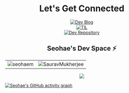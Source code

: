<h1 align="center">Let's Get Connected</h1>
<div align="center">
  <a href="https://devfunny.tistory.com/">
    <img alt=" Dev Blog" src="https://img.shields.io/badge/Dev Blog : devfunny.tistory.com-7289DA?style=for-the-badge&logo=Dev Blog&logoColor=white">
  </a>
  <br/>
  <a href="https://github.com/seohaem/TIL">
    <img alt=" TIL" src="https://img.shields.io/badge/TIL-2CA5E0?style=for-the-badge&logo=TIL&logoColor=white">
  </a>
   <br/>
  <a href="https://github.com/seohaem?tab=repositories" target="_blank">
    <img alt="Dev Repository" src="https://img.shields.io/badge/Dev Repository%20-%230077B5.svg?&style=for-the-badge&logo=Dev Repository&logoColor=white" />
  </a>
  </span>
</div>
<div align="center">
  <span>
    <h2>Seohae's Dev Space ⚡</h2>
    <table>
      <tr>
        <td>
          <img src="https://github-readme-stats.vercel.app/api?username=seohaem&include_all_commits=true&count_private=true&show_icons=true&line_height=20&title_color=7A7ADB&icon_color=2234AE&text_color=D3D3D3&bg_color=0,000000,130F40" alt="seohaem" />
        <td>
          <img align="center" src="https://github-readme-streak-stats.herokuapp.com/?user=seohaem&theme=dark" alt="SauravMukherjee" />
        </td>
      </tr>
    </table>
    <div align="center">
      <p>
        <img src="https://github-profile-trophy.vercel.app/?username=seohaem&column=4&margin-w=5&margin-h=5&theme=darkhub">
      </p>
    </div>
</div>

[![Seohae's GitHub activity graph](https://activity-graph.herokuapp.com/graph?username=seohaem&theme=xcode)](https://git.io/seohaem)
